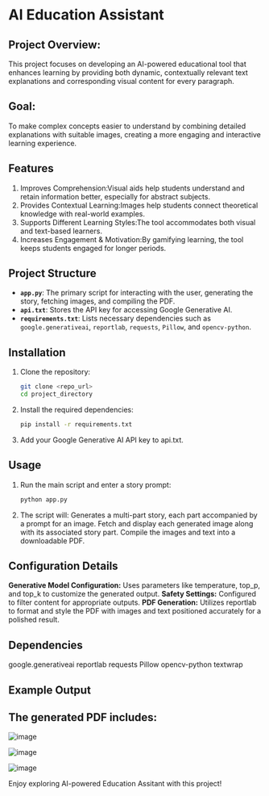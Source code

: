 # AI Education Assistant

## Project Overview:
This project focuses on developing an AI-powered educational tool that enhances learning by providing both dynamic, contextually relevant text explanations and corresponding visual content for every paragraph.
## Goal:
To make complex concepts easier to understand by combining detailed explanations with suitable images, creating a more engaging and interactive learning experience.

## Features
 1. Improves Comprehension:Visual aids help students understand and retain information better, especially for abstract subjects.
 2. Provides Contextual Learning:Images help students connect theoretical knowledge with real-world examples.
 3. Supports Different Learning Styles:The tool accommodates both visual and text-based learners.
 4. Increases Engagement & Motivation:By gamifying learning, the tool keeps students engaged for longer periods.


## Project Structure

- **`app.py`**: The primary script for interacting with the user, generating the story, fetching images, and compiling the PDF.
- **`api.txt`**: Stores the API key for accessing Google Generative AI.
- **`requirements.txt`**: Lists necessary dependencies such as `google.generativeai`, `reportlab`, `requests`, `Pillow`, and `opencv-python`.

## Installation

1. Clone the repository:
   ```bash
   git clone <repo_url>
   cd project_directory

2. Install the required dependencies:
   ```bash
   pip install -r requirements.txt

3. Add your Google Generative AI API key to api.txt.

## Usage

1. Run the main script and enter a story prompt:
   ```bash
   python app.py

2. The script will:
   Generates a multi-part story, each part accompanied by a prompt for an image.
   Fetch and display each generated image along with its associated story part.
   Compile the images and text into a downloadable PDF.


## Configuration Details

**Generative Model Configuration:** Uses parameters like temperature, top_p, and top_k to customize the generated output.
**Safety Settings:** Configured to filter content for appropriate outputs.
**PDF Generation:** Utilizes reportlab to format and style the PDF with images and text positioned accurately for a polished result.

## Dependencies
google.generativeai
reportlab
requests
Pillow
opencv-python
textwrap

## Example Output

## The generated PDF includes:

![image](https://github.com/user-attachments/assets/8cd4a543-3013-4a69-b0f9-6023a3bcf73f)

![image](https://github.com/user-attachments/assets/92e70d4c-94bd-4cd6-8762-d28d508860db)

![image](https://github.com/user-attachments/assets/8b745e0b-e1e5-4929-87be-d8c808967972)


Enjoy exploring AI-powered Education Assitant with this project!

